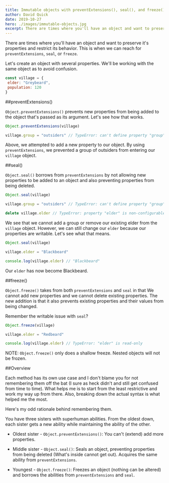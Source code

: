 ```yaml
---
title: Immutable objects with preventExtensions(), seal(), and freeze()
author: David Quick
date: 2019-10-27
hero: ./images/immutable-objects.jpg
excerpt: There are times where you'll have an object and want to preserve it's properties and restrict its behavior.
---
```


There are times where you'll have an object and want to preserve it's properties and restrict its behavior. This is when we can reach for `preventExtensions`, `seal`, or `freeze`. 

Let's create an object with several properties. We'll be working with the same object as to avoid confusion. 

```js
const village = {
 elder: "Greybeard",
 population: 120
}

```

##preventExtensions()

`Object.preventExtensions()` prevents new properties from being added to the object that's passed as its argument. Let's see how that works.   

```js
Object.preventExtensions(village)

village.group = "outsiders" // TypeError: can't define property "group": Object is not extensible
```

Above, we attempted to add a new property to our object. By using `preventExtensions`, we prevented a group of outsiders from entering our `village` object.

##seal()

`Object.seal()` borrows from `preventExtensions` by not allowing new properties to be added to an object and also preventing properties from being deleted. 

```js
Object.seal(village)

village.group = "outsiders" // TypeError: can't define property "group": Object is not extensible

delete village.elder // TypeError: property "elder" is non-configurable and can't be deleted

```

We see that we cannot add a group or remove our existing elder from the `village` object. However, we can still change our `elder` because our properties are writable. Let's see what that means.

```js
Object.seal(village)

village.elder = "Blackbeard" 

console.log(village.elder) // "Blackbeard" 
```
Our `elder` has now become Blackbeard.

##freeze()

`Object.freeze()` takes from both `preventExtensions` and `seal` in that We cannot add new properties and we cannot delete existing properties. The new addition is that it also prevents existing properties and their values from being changed.

Remember the writable issue with `seal`?

```js
Object.freeze(village)

village.elder = "Redbeard" 

console.log(village.elder) // TypeError: "elder" is read-only
```
NOTE: `Object.freeze()` only does a shallow freeze. Nested objects will not be frozen. 

##Overview 

Each method has its own use case and I don't blame you for not remembering them off the bat (I sure as heck didn't and still get confused from time to time). What helps me is to start from the least restrictive and work my way up from there. Also, breaking down the actual syntax is what helped me the most. 

Here's my odd rationale behind remembering them.

You have three sisters with superhuman abilities. From the oldest down, each sister gets a new ability while maintaining the ability of the other. 

- Oldest sister - `Object.preventExtensions()`: You can't (extend) add more properties. 

- Middle sister - `Object.seal()`: Seals an object, preventing properties from being deleted (What's inside cannot get out). Acquires the same ability from `preventExtensions`.

- Youngest - `Object.freeze()`: Freezes an object (nothing can be altered) and borrows the abilities from `preventExtensions` and `seal`.